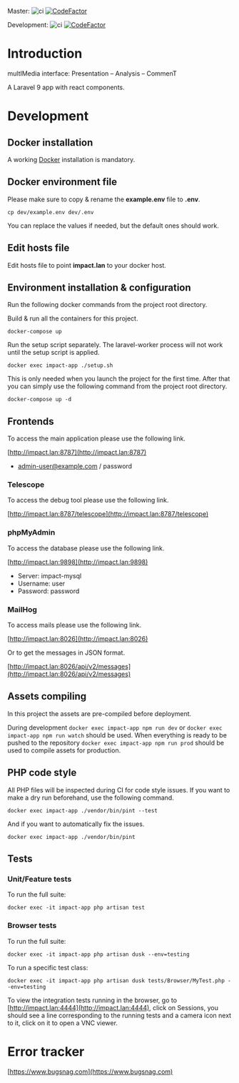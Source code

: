 Master:
![ci](https://github.com/unil-lettres/impact/workflows/ci/badge.svg?branch=master)
[![CodeFactor](https://www.codefactor.io/repository/github/unil-lettres/impact/badge/master)](https://www.codefactor.io/repository/github/unil-lettres/impact/overview/master)

Development:
![ci](https://github.com/unil-lettres/impact/workflows/ci/badge.svg?branch=development)
[![CodeFactor](https://www.codefactor.io/repository/github/unil-lettres/impact/badge/development)](https://www.codefactor.io/repository/github/unil-lettres/impact/overview/development)

# Introduction

multIMedia interface: Presentation – Analysis – CommenT

A Laravel 9 app with react components.

# Development

## Docker installation

A working [Docker](https://docs.docker.com/engine/install/) installation is mandatory.

## Docker environment file

Please make sure to copy & rename the **example.env** file to **.env**.

``cp dev/example.env dev/.env``

You can replace the values if needed, but the default ones should work.

## Edit hosts file

Edit hosts file to point **impact.lan** to your docker host.

## Environment installation & configuration

Run the following docker commands from the project root directory.

Build & run all the containers for this project.

``docker-compose up``

Run the setup script separately. The laravel-worker process will not work until the setup script is applied.

``docker exec impact-app ./setup.sh``

This is only needed when you launch the project for the first time. After that you can simply use the following command from the project root directory.

``docker-compose up -d``

## Frontends

To access the main application please use the following link.

[http://impact.lan:8787](http://impact.lan:8787)

+ admin-user@example.com / password

### Telescope

To access the debug tool please use the following link.

[http://impact.lan:8787/telescope](http://impact.lan:8787/telescope)

### phpMyAdmin

To access the database please use the following link.

[http://impact.lan:9898](http://impact.lan:9898)

+ Server: impact-mysql
+ Username: user
+ Password: password

### MailHog

To access mails please use the following link.

[http://impact.lan:8026](http://impact.lan:8026)

Or to get the messages in JSON format.

[http://impact.lan:8026/api/v2/messages](http://impact.lan:8026/api/v2/messages)

## Assets compiling

In this project the assets are pre-compiled before deployment. 

During development ``docker exec impact-app npm run dev`` or ``docker exec impact-app npm run watch`` should be used. When everything is ready to be pushed to the repository ``docker exec impact-app npm run prod`` should be used to compile assets for production.

## PHP code style

All PHP files will be inspected during CI for code style issues. If you want to make a dry run beforehand, use the following command.

``docker exec impact-app ./vendor/bin/pint --test``

And if you want to automatically fix the issues.

``docker exec impact-app ./vendor/bin/pint``

## Tests

### Unit/Feature tests

To run the full suite:

`docker exec -it impact-app php artisan test`

### Browser tests

To run the full suite:

`docker exec -it impact-app php artisan dusk --env=testing`

To run a specific test class:

`docker exec -it impact-app php artisan dusk tests/Browser/MyTest.php --env=testing`

To view the integration tests running in the browser, go to [http://impact.lan:4444](http://impact.lan:4444), click on Sessions, you should see a line corresponding to the running tests and a camera icon next to it, click on it to open a VNC viewer.

# Error tracker

[https://www.bugsnag.com](https://www.bugsnag.com)
